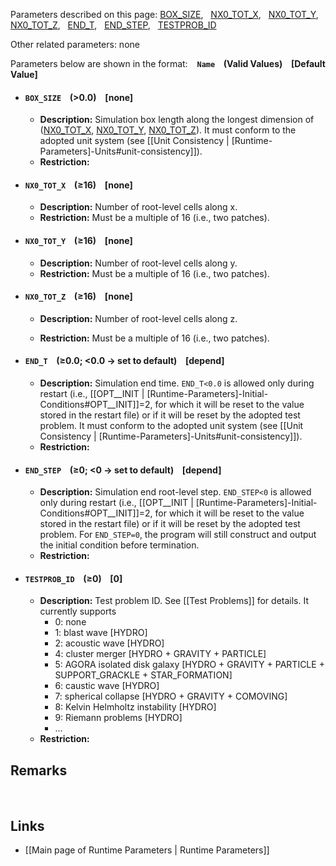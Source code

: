 
Parameters described on this page:
[BOX_SIZE](#BOX_SIZE), &nbsp;
[NX0_TOT_X](#NX0_TOT_X), &nbsp;
[NX0_TOT_Y](#NX0_TOT_Y), &nbsp;
[NX0_TOT_Z](#NX0_TOT_Z), &nbsp;
[END_T](#END_T), &nbsp;
[END_STEP](#END_STEP), &nbsp;
[TESTPROB_ID](#TESTPROB_ID) &nbsp;

Other related parameters: none

Parameters below are shown in the format: &ensp; **`Name` &ensp; (Valid Values) &ensp; [Default Value]**

<a name="BOX_SIZE"></a>
* #### `BOX_SIZE` &ensp; (>0.0) &ensp; [none]
    * **Description:**
Simulation box length along the longest dimension of
([NX0_TOT_X](#NX0_TOT_X), [NX0_TOT_Y](#NX0_TOT_Y), [NX0_TOT_Z](#NX0_TOT_Z)).
It must conform to the adopted unit system
(see [[Unit Consistency | [Runtime-Parameters]-Units#unit-consistency]]).
    * **Restriction:**

<a name="NX0_TOT_X"></a>
* #### `NX0_TOT_X` &ensp; (&#8805;16) &ensp; [none]
    * **Description:**
Number of root-level cells along x.
    * **Restriction:**
Must be a multiple of 16 (i.e., two patches).

<a name="NX0_TOT_Y"></a>
* #### `NX0_TOT_Y` &ensp; (&#8805;16) &ensp; [none]
    * **Description:**
Number of root-level cells along y.
    * **Restriction:**
Must be a multiple of 16 (i.e., two patches).

<a name="NX0_TOT_Z"></a>
* #### `NX0_TOT_Z` &ensp; (&#8805;16) &ensp; [none]
    * **Description:**
Number of root-level cells along z.

    * **Restriction:**
Must be a multiple of 16 (i.e., two patches).

<a name="END_T"></a>
* #### `END_T` &ensp; (&#8805;0.0; <0.0 &#8594; set to default) &ensp; [depend]
    * **Description:**
Simulation end time. `END_T<0.0` is allowed only during restart
(i.e., [[OPT__INIT | [Runtime-Parameters]-Initial-Conditions#OPT__INIT]]=2, for which it
will be reset to the value stored in the restart file) or if it will be
reset by the adopted test problem. It must conform to the adopted unit
system (see [[Unit Consistency | [Runtime-Parameters]-Units#unit-consistency]]).
    * **Restriction:**

<a name="END_STEP"></a>
* #### `END_STEP` &ensp; (&#8805;0; <0 &#8594; set to default) &ensp; [depend]
    * **Description:**
Simulation end root-level step. `END_STEP<0` is allowed only during restart
(i.e., [[OPT__INIT | [Runtime-Parameters]-Initial-Conditions#OPT__INIT]]=2, for which it
will be reset to the value stored in the restart file) or if it will be
reset by the adopted test problem. For `END_STEP=0`, the program will
still construct and output the initial condition before termination.
    * **Restriction:**

<a name="TESTPROB_ID"></a>
* #### `TESTPROB_ID` &ensp; (&#8805;0) &ensp; [0]
    * **Description:**
Test problem ID. See [[Test Problems]] for details. It currently supports
        * 0: none
        * 1: blast wave [HYDRO]
        * 2: acoustic wave [HYDRO]
        * 4: cluster merger [HYDRO + GRAVITY + PARTICLE]
        * 5: AGORA isolated disk galaxy [HYDRO + GRAVITY + PARTICLE + SUPPORT_GRACKLE + STAR_FORMATION]
        * 6: caustic wave [HYDRO]
        * 7: spherical collapse [HYDRO + GRAVITY + COMOVING]
        * 8: Kelvin Helmholtz instability [HYDRO]
        * 9: Riemann problems [HYDRO]
        * ...
    * **Restriction:**


## Remarks


<br>

## Links
* [[Main page of Runtime Parameters | Runtime Parameters]]
